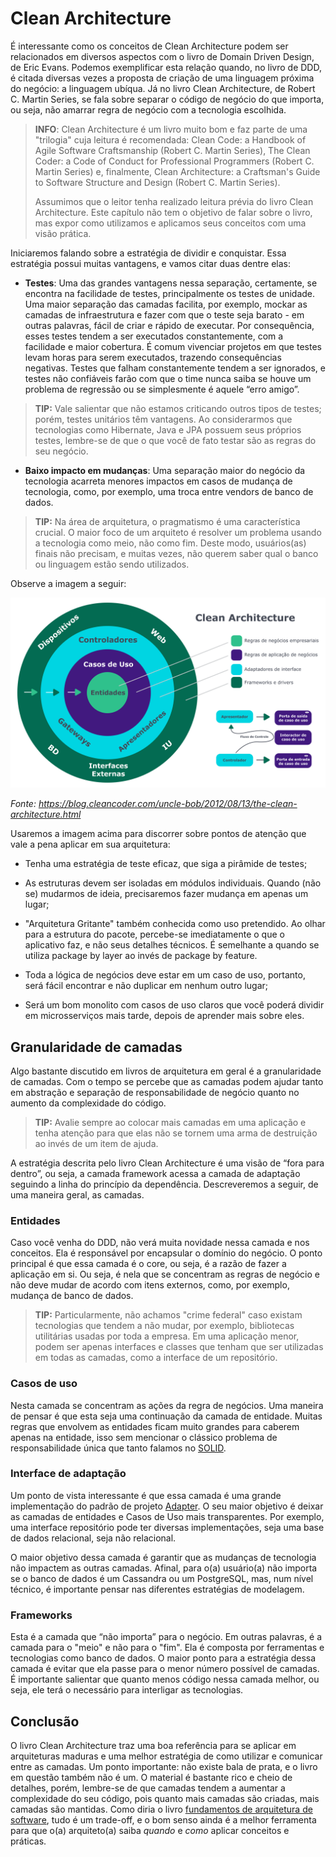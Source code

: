 # Clean Architecture

É interessante como os conceitos de Clean Architecture podem ser relacionados em diversos aspectos com o livro de Domain Driven Design, de Eric Evans. Podemos exemplificar esta relação quando, no livro de DDD, é citada diversas vezes a proposta de criação de uma linguagem próxima do negócio: a linguagem ubíqua. Já no livro Clean Architecture, de Robert C. Martin Series, se fala sobre separar o código de negócio do que importa, ou seja, não amarrar regra de negócio com a tecnologia escolhida.

> **INFO**: Clean Architecture é um livro muito bom e faz parte de uma "trilogia" cuja leitura é recomendada: Clean Code: a Handbook of Agile Software Craftsmanship (Robert C. Martin Series), The Clean Coder: a Code of Conduct for Professional Programmers (Robert C. Martin Series) e, finalmente, Clean Architecture: a Craftsman's Guide to Software Structure and Design (Robert C. Martin Series). 
>
> Assumimos que o leitor tenha realizado leitura prévia do livro Clean Architecture. Este capítulo não tem o objetivo de falar sobre o livro, mas expor como utilizamos e aplicamos seus conceitos com uma visão prática. 

Iniciaremos falando sobre a estratégia de dividir e conquistar. Essa estratégia possui muitas vantagens, e vamos citar duas dentre elas:

* **Testes**: Uma das grandes vantagens nessa separação, certamente, se encontra na facilidade de testes, principalmente os testes de unidade. Uma maior separação das camadas facilita, por exemplo, mockar as camadas de infraestrutura e fazer com que o teste seja barato - em outras palavras, fácil de criar e rápido de executar. Por consequência, esses testes tendem a ser executados constantemente, com a facilidade e maior cobertura. 
  É comum vivenciar projetos em que testes levam horas para serem executados, trazendo consequências negativas. Testes que falham constantemente tendem a ser ignorados, e testes não confiáveis farão com que o time nunca saiba se houve um problema de regressão ou se simplesmente é aquele “erro amigo”. 

> **TIP:** Vale salientar que não estamos criticando outros tipos de testes; porém, testes unitários têm vantagens. Ao considerarmos que tecnologias como Hibernate, Java e JPA possuem seus próprios testes, lembre-se de que o que você de fato testar são as regras do seu negócio.

* **Baixo impacto em mudanças**: Uma separação maior do negócio da tecnologia acarreta menores impactos em casos de mudança de tecnologia, como, por exemplo, uma troca entre vendors de banco de dados. 

> **TIP:** Na área de arquitetura, o pragmatismo é uma característica crucial. O maior foco de um arquiteto é resolver um problema usando a tecnologia como meio, não como fim. Deste modo, usuários(as) finais não precisam, e muitas vezes, não querem saber qual o banco ou linguagem estão sendo utilizados.

Observe a imagem a seguir:

![](resources/chapter_04_01.png)

*Fonte: https://blog.cleancoder.com/uncle-bob/2012/08/13/the-clean-architecture.html*

Usaremos a imagem acima para discorrer sobre pontos de atenção que vale a pena aplicar em sua arquitetura:


* Tenha uma estratégia de teste eficaz, que siga a pirâmide de testes;
* As estruturas devem ser isoladas em módulos individuais. Quando (não se) mudarmos de ideia, precisaremos fazer mudança em apenas um lugar;
* "Arquitetura Gritante" também conhecida como uso pretendido. Ao olhar para a estrutura do pacote, percebe-se imediatamente o que o aplicativo faz, e não seus detalhes técnicos. É semelhante a quando se utiliza package by layer ao invés de package by feature. 

* Toda a lógica de negócios deve estar em um caso de uso, portanto, será fácil encontrar e não duplicar em nenhum outro lugar;

* Será um bom monolito com casos de uso claros que você poderá dividir em microsserviços mais tarde, depois de aprender mais sobre eles.

## Granularidade de camadas

Algo bastante discutido em livros de arquitetura em geral é a granularidade de camadas. Com o tempo se percebe que as camadas podem ajudar tanto em abstração e separação de responsabilidade de negócio quanto no aumento da complexidade do código. 

> **TIP:** Avalie sempre ao colocar mais camadas em uma aplicação e tenha atenção para que elas não se tornem uma arma de destruição ao invés de um item de ajuda.

A estratégia descrita pelo livro Clean Architecture é uma visão de “fora para dentro”, ou seja, a camada framework acessa a camada de adaptação seguindo a linha do princípio da dependência. Descreveremos a seguir, de uma maneira geral, as camadas.

### Entidades

Caso você venha do DDD, não verá muita novidade nessa camada e nos conceitos. Ela é responsável por encapsular o domínio do negócio. O ponto principal é que essa camada é o core, ou seja, é a razão de fazer a aplicação em si. Ou seja, é nela que se concentram as regras de negócio e não deve mudar de acordo com itens externos, como, por exemplo, mudança de banco de dados.

>  **TIP:** Particularmente, não achamos "crime federal" caso existam tecnologias que tendem a não mudar, por exemplo, bibliotecas utilitárias usadas por toda a empresa. Em uma aplicação menor, podem ser apenas interfaces e classes que tenham que ser utilizadas em todas as camadas, como a interface de um repositório.

### Casos de uso

Nesta camada se concentram as ações da regra de negócios. Uma maneira de pensar é que esta seja uma continuação da camada de entidade. Muitas regras que envolvem as entidades ficam muito grandes para caberem apenas na entidade, isso sem mencionar o clássico problema de responsabilidade única que tanto falamos no [SOLID](https://en.wikipedia.org/wiki/SOLID).

### Interface de adaptação

Um ponto de vista interessante é que essa camada é uma grande implementação do padrão de projeto [Adapter](https://refactoring.guru/design-patterns/adapter). O seu maior objetivo é deixar as camadas de entidades e Casos de Uso mais transparentes. Por exemplo, uma interface repositório pode ter diversas implementações, seja uma base de dados relacional, seja não relacional. 

O maior objetivo dessa camada é garantir que as mudanças de tecnologia não impactem as outras camadas. Afinal, para o(a) usuário(a) não importa se o banco de dados é um Cassandra ou um PostgreSQL, mas, num nível técnico, é importante pensar nas diferentes estratégias de modelagem.

### Frameworks


Esta é a camada que “não importa” para o negócio. Em outras palavras, é a camada para o "meio" e não para o "fim". Ela é composta por ferramentas e tecnologias como banco de dados. O maior ponto para a estratégia dessa camada é evitar que ela passe para o menor número possível de camadas. É importante salientar que quanto menos código nessa camada melhor, ou seja, ele terá o necessário para interligar as tecnologias.



## Conclusão

O livro Clean Architecture traz uma boa referência para se aplicar em arquiteturas maduras e uma melhor estratégia de como utilizar e comunicar entre as camadas. Um ponto importante: não existe bala de prata, e o livro em questão também não é um. O material é bastante rico e cheio de detalhes, porém, lembre-se de que camadas tendem a aumentar a complexidade do seu código, pois quanto mais camadas são criadas, mais camadas são mantidas. Como diria o livro [fundamentos de arquitetura de software](https://www.amazon.com/Fundamentals-Software-Architecture-Comprehensive-Characteristics/dp/1492043451), tudo é um trade-off, e o bom senso ainda é a melhor ferramenta para que o(a) arquiteto(a) saiba *quando* e *como* aplicar conceitos e práticas.
